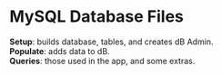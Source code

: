 # MySQL Database Files

__Setup__: builds database, tables, and creates dB Admin.\
__Populate__: adds data to dB.\
__Queries__: those used in the app, and some extras.